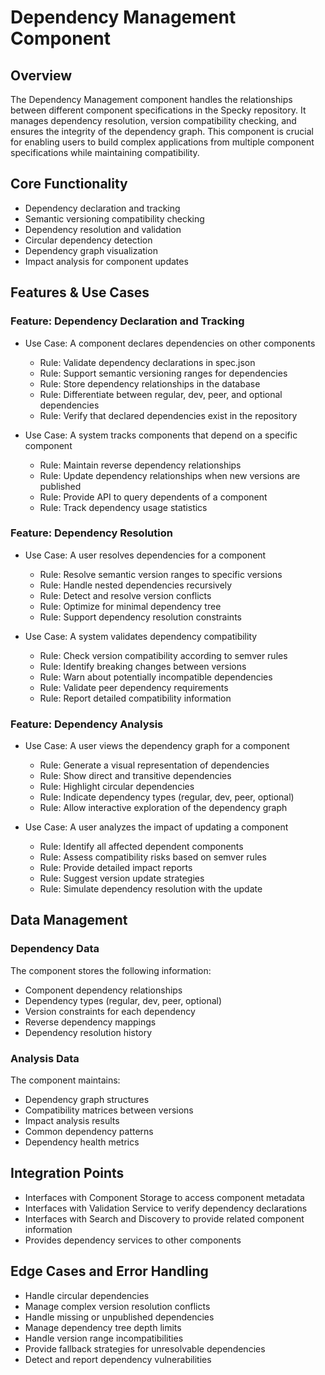 # Dependency Management Component

## Overview

The Dependency Management component handles the relationships between different component specifications in the Specky repository. It manages dependency resolution, version compatibility checking, and ensures the integrity of the dependency graph. This component is crucial for enabling users to build complex applications from multiple component specifications while maintaining compatibility.

## Core Functionality

- Dependency declaration and tracking
- Semantic versioning compatibility checking
- Dependency resolution and validation
- Circular dependency detection
- Dependency graph visualization
- Impact analysis for component updates

## Features & Use Cases

### Feature: Dependency Declaration and Tracking

- Use Case: A component declares dependencies on other components
  - Rule: Validate dependency declarations in spec.json
  - Rule: Support semantic versioning ranges for dependencies
  - Rule: Store dependency relationships in the database
  - Rule: Differentiate between regular, dev, peer, and optional dependencies
  - Rule: Verify that declared dependencies exist in the repository

- Use Case: A system tracks components that depend on a specific component
  - Rule: Maintain reverse dependency relationships
  - Rule: Update dependency relationships when new versions are published
  - Rule: Provide API to query dependents of a component
  - Rule: Track dependency usage statistics

### Feature: Dependency Resolution

- Use Case: A user resolves dependencies for a component
  - Rule: Resolve semantic version ranges to specific versions
  - Rule: Handle nested dependencies recursively
  - Rule: Detect and resolve version conflicts
  - Rule: Optimize for minimal dependency tree
  - Rule: Support dependency resolution constraints

- Use Case: A system validates dependency compatibility
  - Rule: Check version compatibility according to semver rules
  - Rule: Identify breaking changes between versions
  - Rule: Warn about potentially incompatible dependencies
  - Rule: Validate peer dependency requirements
  - Rule: Report detailed compatibility information

### Feature: Dependency Analysis

- Use Case: A user views the dependency graph for a component
  - Rule: Generate a visual representation of dependencies
  - Rule: Show direct and transitive dependencies
  - Rule: Highlight circular dependencies
  - Rule: Indicate dependency types (regular, dev, peer, optional)
  - Rule: Allow interactive exploration of the dependency graph

- Use Case: A user analyzes the impact of updating a component
  - Rule: Identify all affected dependent components
  - Rule: Assess compatibility risks based on semver rules
  - Rule: Provide detailed impact reports
  - Rule: Suggest version update strategies
  - Rule: Simulate dependency resolution with the update

## Data Management

### Dependency Data

The component stores the following information:
- Component dependency relationships
- Dependency types (regular, dev, peer, optional)
- Version constraints for each dependency
- Reverse dependency mappings
- Dependency resolution history

### Analysis Data

The component maintains:
- Dependency graph structures
- Compatibility matrices between versions
- Impact analysis results
- Common dependency patterns
- Dependency health metrics

## Integration Points

- Interfaces with Component Storage to access component metadata
- Interfaces with Validation Service to verify dependency declarations
- Interfaces with Search and Discovery to provide related component information
- Provides dependency services to other components

## Edge Cases and Error Handling

- Handle circular dependencies
- Manage complex version resolution conflicts
- Handle missing or unpublished dependencies
- Manage dependency tree depth limits
- Handle version range incompatibilities
- Provide fallback strategies for unresolvable dependencies
- Detect and report dependency vulnerabilities